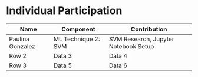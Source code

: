 # Individual Participation

| Name             | Component           | Contribution                         |
| ---------------- | ------------------- | ------------------------------------ |
| Paulina Gonzalez | ML Technique 2: SVM | SVM Research, Jupyter Notebook Setup |
| Row 2            | Data 3              | Data 4                               |
| Row 3            | Data 5              | Data 6                               |
